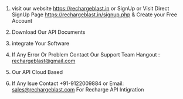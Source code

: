 1. visit our website https://rechargeblast.in or SignUp or Visit Direct SignUp Page https://rechargeblast.in/signup.php & Create your Free Account

2. Download Our API Documents

3. integrate Your Software

4. If Any Error Or Problem Contact Our Support Team Hangout : rechargeblast@gmail.com

5. Our API Cloud Based

6. If Any Isue Contact +91-9122009884 or Email: sales@rechargeblast.com For Recharge API Intigration

